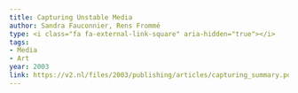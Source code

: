 ```yaml
---
title: Capturing Unstable Media
author: Sandra Fauconnier, Rens Frommé 
type: <i class="fa fa-external-link-square" aria-hidden="true"></i>
tags:
- Media
- Art
year: 2003
link: https://v2.nl/files/2003/publishing/articles/capturing_summary.pdf
---
```

